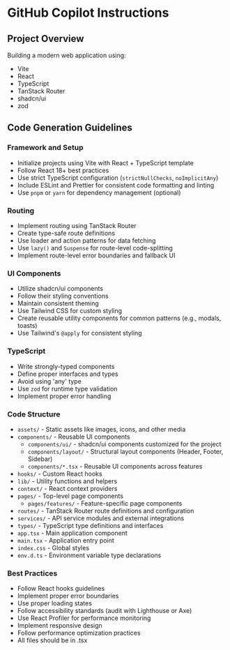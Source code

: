 # GitHub Copilot Instructions

## Project Overview

Building a modern web application using:

- Vite
- React
- TypeScript
- TanStack Router
- shadcn/ui
- zod

## Code Generation Guidelines

### Framework and Setup

- Initialize projects using Vite with React + TypeScript template
- Follow React 18+ best practices
- Use strict TypeScript configuration (`strictNullChecks`, `noImplicitAny`)
- Include ESLint and Prettier for consistent code formatting and linting
- Use `pnpm` or `yarn` for dependency management (optional)

### Routing

- Implement routing using TanStack Router
- Create type-safe route definitions
- Use loader and action patterns for data fetching
- Use `lazy()` and `Suspense` for route-level code-splitting
- Implement route-level error boundaries and fallback UI

### UI Components

- Utilize shadcn/ui components
- Follow their styling conventions
- Maintain consistent theming
- Use Tailwind CSS for custom styling
- Create reusable utility components for common patterns (e.g., modals, toasts)
- Use Tailwind's `@apply` for consistent styling

### TypeScript

- Write strongly-typed components
- Define proper interfaces and types
- Avoid using 'any' type
- Use `zod` for runtime type validation
- Implement proper error handling

### Code Structure

- `assets/` - Static assets like images, icons, and other media
- `components/` - Reusable UI components
  - `components/ui/` - shadcn/ui components customized for the project
  - `components/layout/` - Structural layout components (Header, Footer, Sidebar)
  - `components/*.tsx` - Reusable UI components across features
- `hooks/` - Custom React hooks
- `lib/` - Utility functions and helpers
- `context/` - React context providers
- `pages/` - Top-level page components
  - `pages/features/` - Feature-specific page components
- `routes/` - TanStack Router route definitions and configuration
- `services/` - API service modules and external integrations
- `types/` - TypeScript type definitions and interfaces
- `app.tsx` - Main application component
- `main.tsx` - Application entry point
- `index.css` - Global styles
- `env.d.ts` - Environment variable type declarations

### Best Practices

- Follow React hooks guidelines
- Implement proper error boundaries
- Use proper loading states
- Follow accessibility standards (audit with Lighthouse or Axe)
- Use React Profiler for performance monitoring
- Implement responsive design
- Follow performance optimization practices
- All files should be in .tsx
